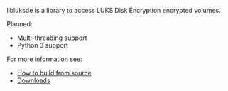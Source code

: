 libluksde is a library to access LUKS Disk Encryption encrypted volumes.

Planned:
* Multi-threading support
* Python 3 support

For more information see:
* [How to build from source](https://github.com/libyal/libluksde/wiki/Building)
* [Downloads](https://googledrive.com/host/0B3fBvzttpiiSSzlxcHFxRC0zYTA/)

